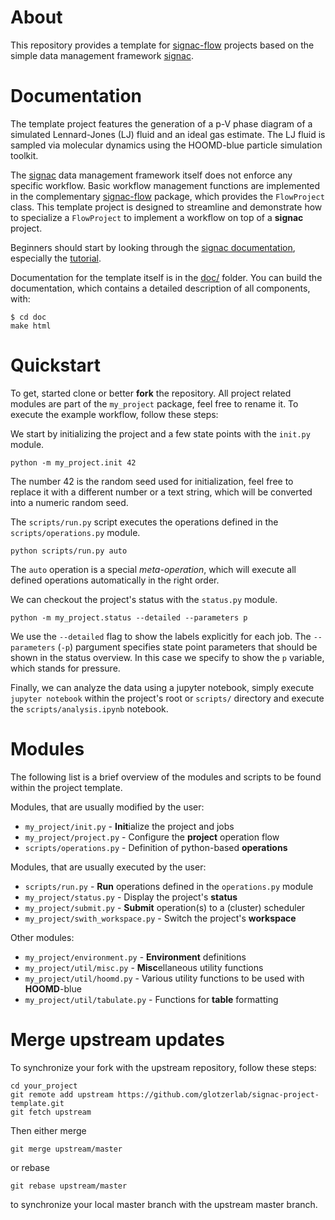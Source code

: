 # About

This repository provides a template for [signac-flow](https://bitbucket.org/glotzer/signac-flow) projects based on the simple data management framework [signac](https://signac.readthedocs.io/).

# Documentation

The template project features the generation of a p-V phase diagram of a simulated Lennard-Jones (LJ) fluid and an ideal gas estimate.
The LJ fluid is sampled via molecular dynamics using the HOOMD-blue particle simulation toolkit.

The [signac](https://signac.readthedocs.io) data management framework itself does not enforce any specific workflow.
Basic workflow management functions are implemented in the complementary [signac-flow](https://bitbucket.org/glotzer/signac-flow) package, which provides the `FlowProject` class.
This template project is designed to streamline and demonstrate how to specialize a `FlowProject` to implement a workflow on top of a **signac** project.

Beginners should start by looking through the [signac documentation](https://signac.readthedocs.io), especially the [tutorial](https://signac.readthedocs.io/en/latest/tutorial.html).

Documentation for the template itself is in the [doc/](doc/) folder.
You can build the documentation, which contains a detailed description of all components, with:

```
$ cd doc
make html
```

# Quickstart

To get, started clone or better **fork** the repository.
All project related modules are part of the ``my_project`` package, feel free to rename it.
To execute the example workflow, follow these steps:

We start by initializing the project and a few state points with the `init.py` module.
```
python -m my_project.init 42
```
The number 42 is the random seed used for initialization, feel free to replace it with a different number or a text string, which will be converted into a numeric random seed.

The `scripts/run.py` script executes the operations defined in the `scripts/operations.py` module.
```
python scripts/run.py auto
```
The `auto` operation is a special *meta-operation*, which will execute all defined operations automatically in the right order.

We can checkout the project's status with the `status.py` module.
```
python -m my_project.status --detailed --parameters p
```
We use the ``--detailed`` flag to show the labels explicitly for each job.
The ``--parameters`` (``-p``) pargument specifies state point parameters that should be shown in the status overview.
In this case we specify to show the `p` variable, which stands for pressure.

Finally, we can analyze the data using a jupyter notebook, simply execute ``jupyter notebook`` within the project's root or `scripts/` directory and execute the `scripts/analysis.ipynb` notebook.

# Modules

The following list is a brief overview of the modules and scripts to be found within the project template.

Modules, that are usually modified by the user:

 * ``my_project/init.py`` - **Init**ialize the project and jobs
 * ``my_project/project.py`` - Configure the **project** operation flow
 * ``scripts/operations.py`` - Definition of python-based **operations**

Modules, that are usually executed by the user:

 * ``scripts/run.py`` - **Run** operations defined in the ``operations.py`` module
 * ``my_project/status.py`` - Display the project's **status**
 * ``my_project/submit.py`` - **Submit** operation(s) to a (cluster) scheduler
 * ``my_project/swith_workspace.py`` - Switch the project's **workspace**

Other modules:

  * ``my_project/environment.py`` - **Environment** definitions
  * ``my_project/util/misc.py`` - **Misc**ellaneous utility functions
  * ``my_project/util/hoomd.py`` - Various utility functions to be used with **HOOMD**-blue
  * ``my_project/util/tabulate.py`` - Functions for **table** formatting

# Merge upstream updates

To synchronize your fork with the upstream repository, follow these steps:
```
cd your_project
git remote add upstream https://github.com/glotzerlab/signac-project-template.git
git fetch upstream
```
Then either merge
```
git merge upstream/master
```
or rebase
```
git rebase upstream/master
```
to synchronize your local master branch with the upstream master branch.
